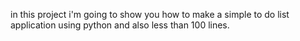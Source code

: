 in this project i'm going to show you how to make a simple to do list application using python and also less than 100 lines. 
